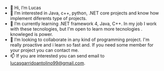 - 👋 Hi, I’m Lucas
- 👀 I’m interested in Java, c++, python, .NET core projects and know how implement diferents type of projects. 
- 🌱 I’m currently learning .NET framework 4, Java, C++. In my job I work with these tecnologies, but I'm open to learn more tecnologies . knowleged is power.
- 💞️ I’m looking to collaborate in any kind of programming project. I'm really proactive and i learn so fast and.  If you need some member for your project you can contact me.
- 📫 If you are interested you can send email to lucasgarridoantolino99@gmail.com.

<!---
LlucGYM/LlucGYM is a ✨ special ✨ repository because its `README.md` (this file) appears on your GitHub profile.
You can click the Preview link to take a look at your changes.
--->

